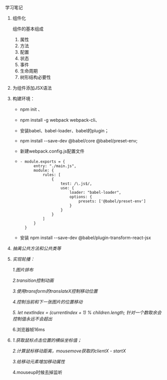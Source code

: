 学习笔记

1. 组件化

   组件的基本组成
   
   1. 属性
   2. 方法
   3. 配置
   4. 状态
   5. 事件
   6. 生命周期
   7. 树形结构必要性
   
   
   
2. 为组件添加JSX语法

  1. 构建环境：

     + npm init 、

     + npm install  -g  webpack  webpack-cli、

     + 安装babel、babel-loader、babel的plugin；

     + npm install --save-dev @babel/core @babel/preset-env;

     + 新建webpack.config.js配置文件

     + ```
       - module.exports = {
         ​    entry: "./main.js",
         ​    module: {
         ​        rules: [
         ​            {
         ​                test: /\.js$/,
         ​                use: {
         ​                    loader: "babel-loader",
         ​                    options: {
         ​                        presets: ['@babel/preset-env']
         ​                    }
         ​                }
         ​            }
         ​        ]
         ​    }
         }
       
       ```

     + 安装 npm install --save-dev @babel/plugin-transform-react-jsx

  2. *抽离公共方法和公共类等*

5. *实现轮播：*

   *1.图片排布*

   *2.transition控制动画*

   *3.使用transform的translateX控制移动位置*

   *4.控制当前和下一张图片的位置移动*

   *5. let nextIndex = (currentIndex + 1) % children.length; 针对一个数取余会控制值永远不会超出*

   6.浏览器帧16ms

6. *1.获取鼠标点击位置的横纵坐标值；*

   *2.计算鼠标移动距离，mousemove获取的clientX - startX*

   *3.给移动元素增加移动属性*

   4.mouseup时候去掉监听

